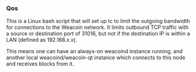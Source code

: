 ### Qos ###

This is a Linux bash script that will set up tc to limit the outgoing bandwidth for connections to the Weacoin network. It limits outbound TCP traffic with a source or destination port of 31016, but not if the destination IP is within a LAN (defined as 192.168.x.x).

This means one can have an always-on weacoind instance running, and another local weacoind/weacoin-qt instance which connects to this node and receives blocks from it.
